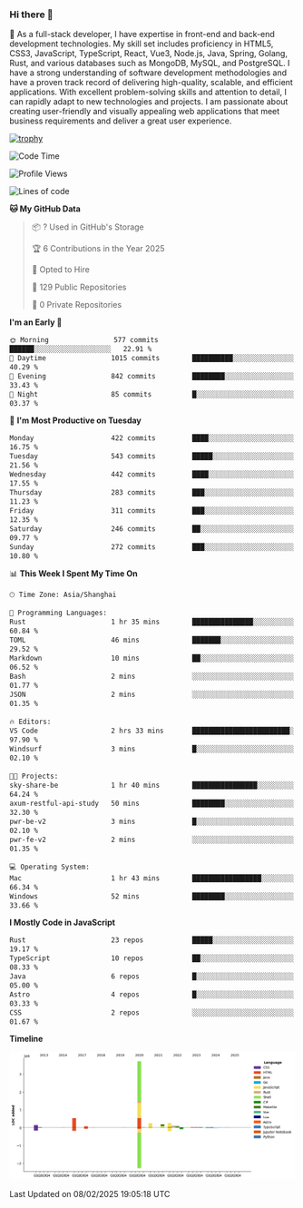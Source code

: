 ### Hi there 👋

🌱 As a full-stack developer, I have expertise in front-end and back-end development technologies. My skill set includes proficiency in HTML5, CSS3, JavaScript, TypeScript, React, Vue3, Node.js, Java, Spring, Golang, Rust, and various databases such as MongoDB, MySQL, and PostgreSQL. I have a strong understanding of software development methodologies and have a proven track record of delivering high-quality, scalable, and efficient applications. With excellent problem-solving skills and attention to detail, I can rapidly adapt to new technologies and projects. I am passionate about creating user-friendly and visually appealing web applications that meet business requirements and deliver a great user experience.

[![trophy](https://github-profile-trophy.vercel.app/?username=elton&rank=SECRET,SSS,SS,S,AAA,AA,A&theme=onedark&no-frame=true&margin-w=10)](https://github.com/ryo-ma/github-profile-trophy)

<!--START_SECTION:waka-->
![Code Time](http://img.shields.io/badge/Code%20Time-1%2C431%20hrs%2046%20mins-blue)

![Profile Views](http://img.shields.io/badge/Profile%20Views-0-blue)

![Lines of code](https://img.shields.io/badge/From%20Hello%20World%20I%27ve%20Written-5.6%20million%20lines%20of%20code-blue)

**🐱 My GitHub Data** 

> 📦 ? Used in GitHub's Storage 
 > 
> 🏆 6 Contributions in the Year 2025
 > 
> 💼 Opted to Hire
 > 
> 📜 129 Public Repositories 
 > 
> 🔑 0 Private Repositories 
 > 
**I'm an Early 🐤** 

```text
🌞 Morning                577 commits         ██████░░░░░░░░░░░░░░░░░░░   22.91 % 
🌆 Daytime                1015 commits        ██████████░░░░░░░░░░░░░░░   40.29 % 
🌃 Evening                842 commits         ████████░░░░░░░░░░░░░░░░░   33.43 % 
🌙 Night                  85 commits          █░░░░░░░░░░░░░░░░░░░░░░░░   03.37 % 
```
📅 **I'm Most Productive on Tuesday** 

```text
Monday                   422 commits         ████░░░░░░░░░░░░░░░░░░░░░   16.75 % 
Tuesday                  543 commits         █████░░░░░░░░░░░░░░░░░░░░   21.56 % 
Wednesday                442 commits         ████░░░░░░░░░░░░░░░░░░░░░   17.55 % 
Thursday                 283 commits         ███░░░░░░░░░░░░░░░░░░░░░░   11.23 % 
Friday                   311 commits         ███░░░░░░░░░░░░░░░░░░░░░░   12.35 % 
Saturday                 246 commits         ██░░░░░░░░░░░░░░░░░░░░░░░   09.77 % 
Sunday                   272 commits         ███░░░░░░░░░░░░░░░░░░░░░░   10.80 % 
```


📊 **This Week I Spent My Time On** 

```text
🕑︎ Time Zone: Asia/Shanghai

💬 Programming Languages: 
Rust                     1 hr 35 mins        ███████████████░░░░░░░░░░   60.84 % 
TOML                     46 mins             ███████░░░░░░░░░░░░░░░░░░   29.52 % 
Markdown                 10 mins             ██░░░░░░░░░░░░░░░░░░░░░░░   06.52 % 
Bash                     2 mins              ░░░░░░░░░░░░░░░░░░░░░░░░░   01.77 % 
JSON                     2 mins              ░░░░░░░░░░░░░░░░░░░░░░░░░   01.35 % 

🔥 Editors: 
VS Code                  2 hrs 33 mins       ████████████████████████░   97.90 % 
Windsurf                 3 mins              █░░░░░░░░░░░░░░░░░░░░░░░░   02.10 % 

🐱‍💻 Projects: 
sky-share-be             1 hr 40 mins        ████████████████░░░░░░░░░   64.24 % 
axum-restful-api-study   50 mins             ████████░░░░░░░░░░░░░░░░░   32.30 % 
pwr-be-v2                3 mins              █░░░░░░░░░░░░░░░░░░░░░░░░   02.10 % 
pwr-fe-v2                2 mins              ░░░░░░░░░░░░░░░░░░░░░░░░░   01.35 % 

💻 Operating System: 
Mac                      1 hr 43 mins        █████████████████░░░░░░░░   66.34 % 
Windows                  52 mins             ████████░░░░░░░░░░░░░░░░░   33.66 % 
```

**I Mostly Code in JavaScript** 

```text
Rust                     23 repos            █████░░░░░░░░░░░░░░░░░░░░   19.17 % 
TypeScript               10 repos            ██░░░░░░░░░░░░░░░░░░░░░░░   08.33 % 
Java                     6 repos             █░░░░░░░░░░░░░░░░░░░░░░░░   05.00 % 
Astro                    4 repos             █░░░░░░░░░░░░░░░░░░░░░░░░   03.33 % 
CSS                      2 repos             ░░░░░░░░░░░░░░░░░░░░░░░░░   01.67 % 
```



**Timeline**

![Lines of Code chart](https://raw.githubusercontent.com/elton/elton/main/assets/bar_graph.png)


 Last Updated on 08/02/2025 19:05:18 UTC
<!--END_SECTION:waka-->

<!--
**elton/elton** is a ✨ _special_ ✨ repository because its `README.md` (this file) appears on your GitHub profile.

Here are some ideas to get you started:

- 🔭 I’m currently working on ...
- 🌱 I’m currently learning ...
- 👯 I’m looking to collaborate on ...
- 🤔 I’m looking for help with ...
- 💬 Ask me about ...
- 📫 How to reach me: ...
- 😄 Pronouns: ...
- ⚡ Fun fact: ...
-->
